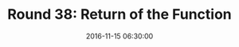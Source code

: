 ---
layout: post
title:  "Round 38: Return of the Function"
date:   2016-11-15 06:30:00
status: notext
---
